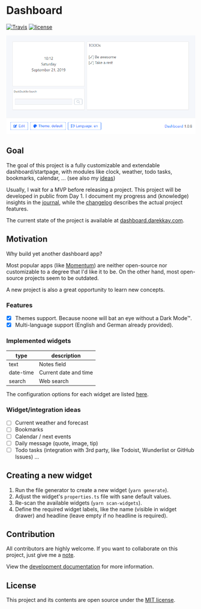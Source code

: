 # Dashboard

[![Travis](https://img.shields.io/travis/com/darekkay/dashboard.svg?style=flat-square)](https://travis-ci.com/darekkay/dashboard) [![license](https://img.shields.io/badge/license-MIT-green.svg?style=flat-square)](https://github.com/darekkay/dashboard/blob/master/LICENSE)

![](docs/assets/img/1.0.8.png)

## Goal

The goal of this project is a fully customizable and extendable dashboard/startpage, with modules like clock, weather, todo tasks, bookmarks, calendar, ... (see also my [ideas](#design-and-ideas))

Usually, I wait for a MVP before releasing a project. This project will be developed in public from Day 1. I document my progress and (knowledge) insights in the [journal](JOURNAL.md), while the [changelog](CHANGELOG.md) describes the actual project features.

The current state of the project is available at [dashboard.darekkay.com](https://dashboard.darekkay.com).

## Motivation

Why build yet another dashboard app?

Most popular apps (like [Momentum](https://momentumdash.com/)) are neither open-source nor customizable to a degree that I'd like it to be. On the other hand, most open-source projects seem to be outdated.

A new project is also a great opportunity to learn new concepts.

### Features

- [x] Themes support. Because noone will bat an eye without a Dark Mode™.
- [x] Multi-language support (English and German already provided).

### Implemented widgets

| type      | description           |
| --------- | --------------------- |
| text      | Notes field           |
| date-time | Current date and time |
| search    | Web search            |

The configuration options for each widget are listed [here](docs/widgets.md).

### Widget/integration ideas

- [ ] Current weather and forecast
- [ ] Bookmarks
- [ ] Calendar / next events
- [ ] Daily message (quote, image, tip)
- [ ] Todo tasks (integration with 3rd party, like Todoist, Wunderlist or GitHub Issues)
  ...

## Creating a new widget

1. Run the file generator to create a new widget (`yarn generate`).
2. Adjust the widget's `properties.ts` file with sane default values.
3. Re-scan the available widgets (`yarn scan-widgets`).
4. Define the required widget labels, like the name (visible in widget drawer) and headline (leave empty if no headline is required).

## Contribution

All contributors are highly welcome. If you want to collaborate on this project, just give me a [note](mailto:hello@darekkay.com).

View the [development documentation](docs/development.md) for more information.

## License

This project and its contents are open source under the [MIT license](LICENSE).
